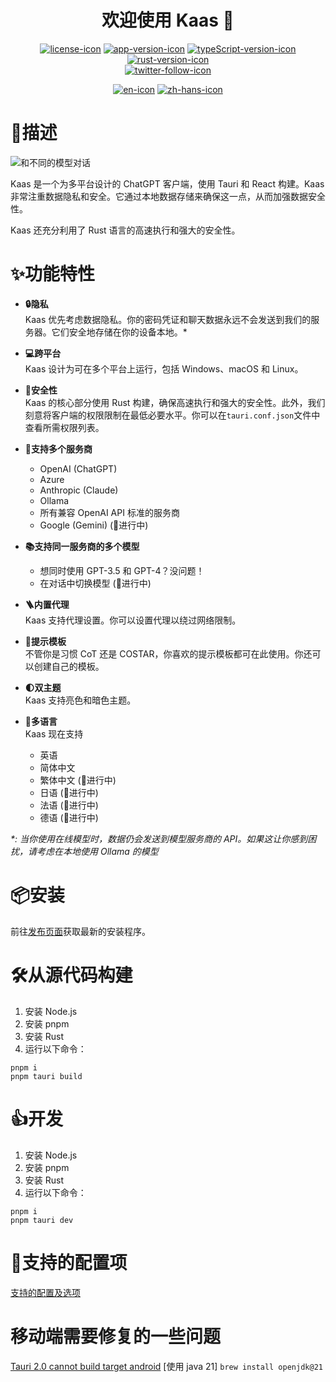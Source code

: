 <h1 align="center">欢迎使用 Kaas 🧀</h1>
<div align="center">

[![license-icon]](https://opensource.org/license/mit)
[![app-version-icon]](https://github.com/0xfrankz/Kaas)
[![typeScript-version-icon]](https://www.typescriptlang.org/)
[![rust-version-icon]](https://www.rust-lang.org/)  
[![twitter-follow-icon]](https://x.com/thekaasapp)

</div>
<div align="center">

[![en-icon]](./README_zh-Hans.md)  [![zh-hans-icon]](./README_zh-Hans.md)

</div>

# 📄描述

![和不同的模型对话](https://github.com/user-attachments/assets/4e17f3b6-7b6a-4437-9da1-3ca03bc4b1fa)

Kaas 是一个为多平台设计的 ChatGPT 客户端，使用 Tauri 和 React 构建。Kaas 非常注重数据隐私和安全。它通过本地数据存储来确保这一点，从而加强数据安全性。

Kaas 还充分利用了 Rust 语言的高速执行和强大的安全性。

# ✨功能特性

- **🔒隐私**  
  Kaas 优先考虑数据隐私。你的密码凭证和聊天数据永远不会发送到我们的服务器。它们安全地存储在你的设备本地。*

- **💻跨平台**  
  Kaas 设计为可在多个平台上运行，包括 Windows、macOS 和 Linux。

- **💂安全性**  
  Kaas 的核心部分使用 Rust 构建，确保高速执行和强大的安全性。此外，我们刻意将客户端的权限限制在最低必要水平。你可以在`tauri.conf.json`文件中查看所需权限列表。

- **🤖支持多个服务商**
  - OpenAI (ChatGPT)
  - Azure
  - Anthropic (Claude)
  - Ollama
  - 所有兼容 OpenAI API 标准的服务商
  - Google (Gemini) (🚧进行中)


- **📚支持同一服务商的多个模型**
  - 想同时使用 GPT-3.5 和 GPT-4？没问题！
  - 在对话中切换模型 (🚧进行中)

- **🪜内置代理**  
  Kaas 支持代理设置。你可以设置代理以绕过网络限制。

- **🧩提示模板**  
  不管你是习惯 CoT 还是 COSTAR，你喜欢的提示模板都可在此使用。你还可以创建自己的模板。

- **🌓双主题**  
  Kaas 支持亮色和暗色主题。

- **🦉多语言**  
  Kaas 现在支持
  - 英语
  - 简体中文
  - 繁体中文 (🚧进行中)
  - 日语 (🚧进行中)
  - 法语 (🚧进行中)
  - 德语 (🚧进行中)

_*: 当你使用在线模型时，数据仍会发送到模型服务商的 API。如果这让你感到困扰，请考虑在本地使用 Ollama 的模型_

# 📦安装

前往[发布页面](https://github.com/0xfrankz/kaas/releases)获取最新的安装程序。

# 🛠️从源代码构建

1. 安装 Node.js
2. 安装 pnpm
3. 安装 Rust
4. 运行以下命令：

```
pnpm i
pnpm tauri build
```

# 👍开发

1. 安装 Node.js
2. 安装 pnpm
3. 安装 Rust
4. 运行以下命令：

```
pnpm i
pnpm tauri dev
```

# 🤖支持的配置项

[支持的配置及选项](./docs/options_zh-Hans.md)

[app-version-icon]: https://img.shields.io/github/package-json/v/0xfrankz/Kaas?color=f8c611
[typescript-version-icon]: https://img.shields.io/github/package-json/dependency-version/0xfrankz/Kaas/dev/typescript
[rust-version-icon]: https://img.shields.io/badge/Rust-1.75.0-dea584
[license-icon]: https://img.shields.io/github/license/0xfrankz/Kaas
[twitter-follow-icon]: https://img.shields.io/twitter/follow/thekaasapp
[en-icon]: https://img.shields.io/badge/English-teal?style=flat-square
[zh-hans-icon]: https://img.shields.io/badge/%E7%AE%80%E4%BD%93%E4%B8%AD%E6%96%87-teal?style=flat-square

# 移动端需要修复的一些问题

[Tauri 2.0 cannot build target android](https://github.com/tauri-apps/tauri/issues/9582)
[使用 java 21] `brew install openjdk@21`

